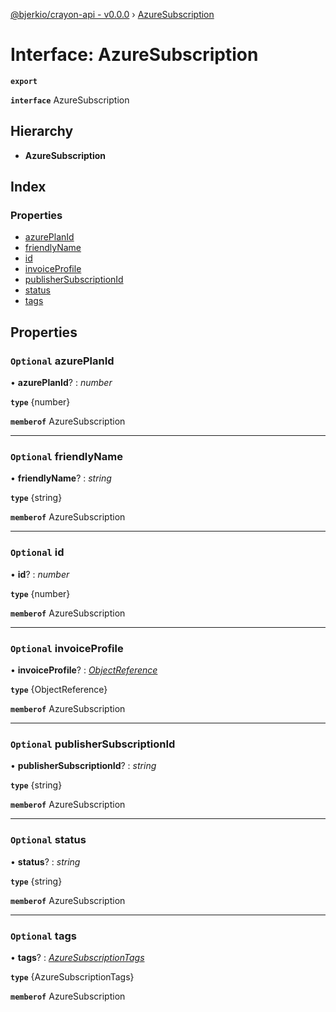 [@bjerkio/crayon-api - v0.0.0](../README.md) › [AzureSubscription](azuresubscription.md)

# Interface: AzureSubscription

**`export`** 

**`interface`** AzureSubscription

## Hierarchy

* **AzureSubscription**

## Index

### Properties

* [azurePlanId](azuresubscription.md#optional-azureplanid)
* [friendlyName](azuresubscription.md#optional-friendlyname)
* [id](azuresubscription.md#optional-id)
* [invoiceProfile](azuresubscription.md#optional-invoiceprofile)
* [publisherSubscriptionId](azuresubscription.md#optional-publishersubscriptionid)
* [status](azuresubscription.md#optional-status)
* [tags](azuresubscription.md#optional-tags)

## Properties

### `Optional` azurePlanId

• **azurePlanId**? : *number*

**`type`** {number}

**`memberof`** AzureSubscription

___

### `Optional` friendlyName

• **friendlyName**? : *string*

**`type`** {string}

**`memberof`** AzureSubscription

___

### `Optional` id

• **id**? : *number*

**`type`** {number}

**`memberof`** AzureSubscription

___

### `Optional` invoiceProfile

• **invoiceProfile**? : *[ObjectReference](objectreference.md)*

**`type`** {ObjectReference}

**`memberof`** AzureSubscription

___

### `Optional` publisherSubscriptionId

• **publisherSubscriptionId**? : *string*

**`type`** {string}

**`memberof`** AzureSubscription

___

### `Optional` status

• **status**? : *string*

**`type`** {string}

**`memberof`** AzureSubscription

___

### `Optional` tags

• **tags**? : *[AzureSubscriptionTags](azuresubscriptiontags.md)*

**`type`** {AzureSubscriptionTags}

**`memberof`** AzureSubscription
